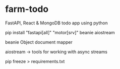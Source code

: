 # farm-todo

FastAPI, React &amp; MongoDB todo app using python

pip install "fastapi[all]" "motor[srv]" beanie aiostream

beanie Object document mapper

aiostream -> tools for working with async streams

pip freeze > requirements.txt
